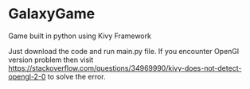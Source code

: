 # GalaxyGame
Game built in python using Kivy Framework

Just download the code and run main.py file. 
If you encounter OpenGl version problem then visit https://stackoverflow.com/questions/34969990/kivy-does-not-detect-opengl-2-0 to solve the error.
